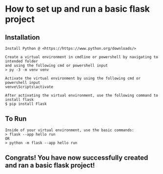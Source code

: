 # How to set up and run a basic flask project
## Installation
    Install Python @ <https://https://www.python.org/downloads/>

    Create a virtual environment in cmdline or powershell by navigating to intended folder
    and using the following cmd or powershell input
    > py -3 -m venv venv

    Activate the virtual environment by using the following cmd or powershell input
    venve\Scripts\activate

    After activating the virtual environment, use the following command to install flask
    $ pip install Flask

## To Run
    Inside of your virtual environment, use the basic commands:
    > flask --app hello run
    OR
    > python -m flask --app hello run

## Congrats! You have now successfully created and ran a basic flask project!